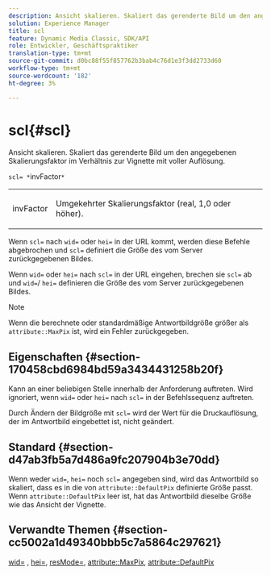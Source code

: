 ```yaml
---
description: Ansicht skalieren. Skaliert das gerenderte Bild um den angegebenen Skalierungsfaktor im Verhältnis zur Vignette mit voller Auflösung.
solution: Experience Manager
title: scl
feature: Dynamic Media Classic, SDK/API
role: Entwickler, Geschäftspraktiker
translation-type: tm+mt
source-git-commit: d0bc88f55f857762b3bab4c76d1e3f3dd2733d60
workflow-type: tm+mt
source-wordcount: '182'
ht-degree: 3%

---
```



# scl{#scl}

Ansicht skalieren. Skaliert das gerenderte Bild um den angegebenen Skalierungsfaktor im Verhältnis zur Vignette mit voller Auflösung.

`scl= *`invFactor`*`

<table id="simpletable_EFE352FA8EF14197B6934783A2883451"> 
 <tr class="strow"> 
  <td class="stentry"> <p><span class="codeph"> <span class="varname"> invFactor</span> </span> </p></td> 
  <td class="stentry"> <p>Umgekehrter Skalierungsfaktor (real, 1,0 oder höher). </p></td> 
 </tr> 
</table>

Wenn `scl=` nach `wid=` oder `hei=` in der URL kommt, werden diese Befehle abgebrochen und `scl=` definiert die Größe des vom Server zurückgegebenen Bildes.

Wenn `wid=` oder `hei=` nach `scl=` in der URL eingehen, brechen sie `scl=` ab und `wid=`/ `hei=` definieren die Größe des vom Server zurückgegebenen Bildes.

>[!NOTE]
>
>Wenn die berechnete oder standardmäßige Antwortbildgröße größer als `attribute::MaxPix` ist, wird ein Fehler zurückgegeben.

## Eigenschaften {#section-170458cbd6984bd59a3434431258b20f}

Kann an einer beliebigen Stelle innerhalb der Anforderung auftreten. Wird ignoriert, wenn `wid=` oder `hei=` nach `scl=` in der Befehlssequenz auftreten.

Durch Ändern der Bildgröße mit `scl=` wird der Wert für die Druckauflösung, der im Antwortbild eingebettet ist, nicht geändert.

## Standard {#section-d47ab3fb5a7d486a9fc207904b3e70dd}

Wenn weder `wid=`, `hei=` noch `scl=` angegeben sind, wird das Antwortbild so skaliert, dass es in die von `attribute::DefaultPix` definierte Größe passt. Wenn `attribute::DefaultPix` leer ist, hat das Antwortbild dieselbe Größe wie das Ansicht der Vignette.

## Verwandte Themen {#section-cc5002a1d49340bbb5c7a5864c297621}

[wid=](../../../../../ir-api/http-protocol/image-rendering-api-ref/c-ir-http-protocol-ref/c-ir-http-protocol-command-reference/r-ir-wid.md#reference-b7e691b0624941168c94b2749ae233ec) ,  [hei=](../../../../../ir-api/http-protocol/image-rendering-api-ref/c-ir-http-protocol-ref/c-ir-http-protocol-command-reference/r-ir-hei.md#reference-1c08f60365a94417a39867c09cac5478),  [resMode=](../../../../../ir-api/http-protocol/image-rendering-api-ref/c-ir-http-protocol-ref/c-ir-http-protocol-command-reference/r-ir-http-resmode.md#reference-851a5b636f8948cfb11456c9b7dab0d3),  [attribute::MaxPix](../../../../../ir-api/material-cat/image-rendering-api-ref/c-ir-material-catalog/c-ir-attributes-reference/r-ir-maxpix.md#reference-569f186bbc2840a6bd3cffa8ff3e7657),  [attribute::DefaultPix](../../../../../ir-api/material-cat/image-rendering-api-ref/c-ir-material-catalog/c-ir-attributes-reference/r-ir-defaultpix.md#reference-102c98f9b5d24d2aaaeb756653fb0e6f)
